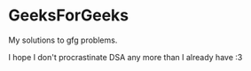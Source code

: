 # GeeksForGeeks

My solutions to gfg problems.

I hope I don't procrastinate DSA any more than I already have :3

